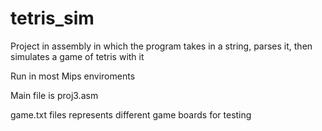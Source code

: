 # tetris_sim
Project in assembly in which the program takes in a string, parses it, then simulates a game of tetris with it

Run in most Mips enviroments

Main  file is proj3.asm

game.txt files represents different game boards for testing
